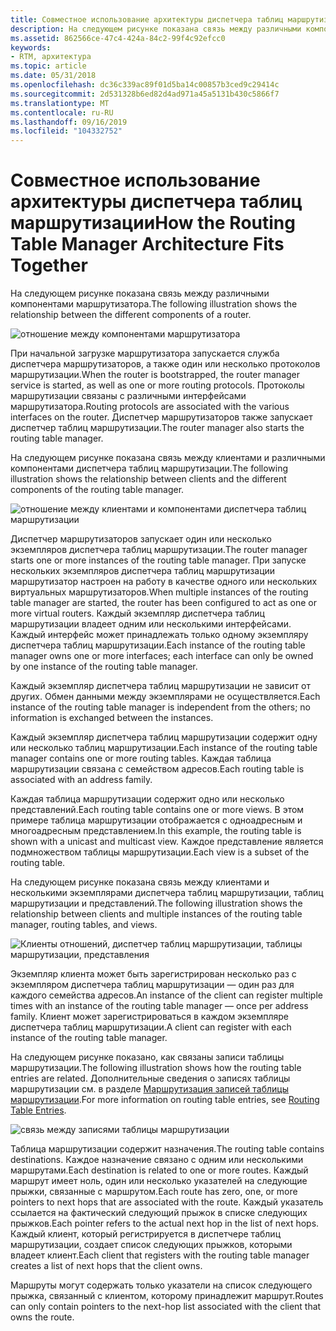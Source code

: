 ```yaml
---
title: Совместное использование архитектуры диспетчера таблиц маршрутизации
description: На следующем рисунке показана связь между различными компонентами маршрутизатора.
ms.assetid: 862566ce-47c4-424a-84c2-99f4c92efcc0
keywords:
- RTM, архитектура
ms.topic: article
ms.date: 05/31/2018
ms.openlocfilehash: dc36c339ac89f01d5ba14c00857b3ced9c29414c
ms.sourcegitcommit: 2d531328b6ed82d4ad971a45a5131b430c5866f7
ms.translationtype: MT
ms.contentlocale: ru-RU
ms.lasthandoff: 09/16/2019
ms.locfileid: "104332752"
---
```

# <a name="how-the-routing-table-manager-architecture-fits-together"></a><span data-ttu-id="ef274-104">Совместное использование архитектуры диспетчера таблиц маршрутизации</span><span class="sxs-lookup"><span data-stu-id="ef274-104">How the Routing Table Manager Architecture Fits Together</span></span>

<span data-ttu-id="ef274-105">На следующем рисунке показана связь между различными компонентами маршрутизатора.</span><span class="sxs-lookup"><span data-stu-id="ef274-105">The following illustration shows the relationship between the different components of a router.</span></span>

![отношение между компонентами маршрутизатора](images/rtsrvarch.png)

<span data-ttu-id="ef274-107">При начальной загрузке маршрутизатора запускается служба диспетчера маршрутизаторов, а также один или несколько протоколов маршрутизации.</span><span class="sxs-lookup"><span data-stu-id="ef274-107">When the router is bootstrapped, the router manager service is started, as well as one or more routing protocols.</span></span> <span data-ttu-id="ef274-108">Протоколы маршрутизации связаны с различными интерфейсами маршрутизатора.</span><span class="sxs-lookup"><span data-stu-id="ef274-108">Routing protocols are associated with the various interfaces on the router.</span></span> <span data-ttu-id="ef274-109">Диспетчер маршрутизаторов также запускает диспетчер таблиц маршрутизации.</span><span class="sxs-lookup"><span data-stu-id="ef274-109">The router manager also starts the routing table manager.</span></span>

<span data-ttu-id="ef274-110">На следующем рисунке показана связь между клиентами и различными компонентами диспетчера таблиц маршрутизации.</span><span class="sxs-lookup"><span data-stu-id="ef274-110">The following illustration shows the relationship between clients and the different components of the routing table manager.</span></span>

![отношение между клиентами и компонентами диспетчера таблиц маршрутизации](images/rtmentrel.png)

<span data-ttu-id="ef274-112">Диспетчер маршрутизаторов запускает один или несколько экземпляров диспетчера таблиц маршрутизации.</span><span class="sxs-lookup"><span data-stu-id="ef274-112">The router manager starts one or more instances of the routing table manager.</span></span> <span data-ttu-id="ef274-113">При запуске нескольких экземпляров диспетчера таблиц маршрутизации маршрутизатор настроен на работу в качестве одного или нескольких виртуальных маршрутизаторов.</span><span class="sxs-lookup"><span data-stu-id="ef274-113">When multiple instances of the routing table manager are started, the router has been configured to act as one or more virtual routers.</span></span> <span data-ttu-id="ef274-114">Каждый экземпляр диспетчера таблиц маршрутизации владеет одним или несколькими интерфейсами. Каждый интерфейс может принадлежать только одному экземпляру диспетчера таблиц маршрутизации.</span><span class="sxs-lookup"><span data-stu-id="ef274-114">Each instance of the routing table manager owns one or more interfaces; each interface can only be owned by one instance of the routing table manager.</span></span>

<span data-ttu-id="ef274-115">Каждый экземпляр диспетчера таблиц маршрутизации не зависит от других. Обмен данными между экземплярами не осуществляется.</span><span class="sxs-lookup"><span data-stu-id="ef274-115">Each instance of the routing table manager is independent from the others; no information is exchanged between the instances.</span></span>

<span data-ttu-id="ef274-116">Каждый экземпляр диспетчера таблиц маршрутизации содержит одну или несколько таблиц маршрутизации.</span><span class="sxs-lookup"><span data-stu-id="ef274-116">Each instance of the routing table manager contains one or more routing tables.</span></span> <span data-ttu-id="ef274-117">Каждая таблица маршрутизации связана с семейством адресов.</span><span class="sxs-lookup"><span data-stu-id="ef274-117">Each routing table is associated with an address family.</span></span>

<span data-ttu-id="ef274-118">Каждая таблица маршрутизации содержит одно или несколько представлений.</span><span class="sxs-lookup"><span data-stu-id="ef274-118">Each routing table contains one or more views.</span></span> <span data-ttu-id="ef274-119">В этом примере таблица маршрутизации отображается с одноадресным и многоадресным представлением.</span><span class="sxs-lookup"><span data-stu-id="ef274-119">In this example, the routing table is shown with a unicast and multicast view.</span></span> <span data-ttu-id="ef274-120">Каждое представление является подмножеством таблицы маршрутизации.</span><span class="sxs-lookup"><span data-stu-id="ef274-120">Each view is a subset of the routing table.</span></span>

<span data-ttu-id="ef274-121">На следующем рисунке показана связь между клиентами и несколькими экземплярами диспетчера таблиц маршрутизации, таблиц маршрутизации и представлений.</span><span class="sxs-lookup"><span data-stu-id="ef274-121">The following illustration shows the relationship between clients and multiple instances of the routing table manager, routing tables, and views.</span></span>

![Клиенты отношений, диспетчер таблиц маршрутизации, таблицы маршрутизации, представления](images/multrtabrel.png)

<span data-ttu-id="ef274-123">Экземпляр клиента может быть зарегистрирован несколько раз с экземпляром диспетчера таблиц маршрутизации — один раз для каждого семейства адресов.</span><span class="sxs-lookup"><span data-stu-id="ef274-123">An instance of the client can register multiple times with an instance of the routing table manager — once per address family.</span></span> <span data-ttu-id="ef274-124">Клиент может зарегистрироваться в каждом экземпляре диспетчера таблиц маршрутизации.</span><span class="sxs-lookup"><span data-stu-id="ef274-124">A client can register with each instance of the routing table manager.</span></span>

<span data-ttu-id="ef274-125">На следующем рисунке показано, как связаны записи таблицы маршрутизации.</span><span class="sxs-lookup"><span data-stu-id="ef274-125">The following illustration shows how the routing table entries are related.</span></span> <span data-ttu-id="ef274-126">Дополнительные сведения о записях таблицы маршрутизации см. в разделе [Маршрутизация записей таблицы маршрутизации](routing-table-entries.md).</span><span class="sxs-lookup"><span data-stu-id="ef274-126">For more information on routing table entries, see [Routing Table Entries](routing-table-entries.md).</span></span>

![связь между записями таблицы маршрутизации](images/nexthop.png)

<span data-ttu-id="ef274-128">Таблица маршрутизации содержит назначения.</span><span class="sxs-lookup"><span data-stu-id="ef274-128">The routing table contains destinations.</span></span> <span data-ttu-id="ef274-129">Каждое назначение связано с одним или несколькими маршрутами.</span><span class="sxs-lookup"><span data-stu-id="ef274-129">Each destination is related to one or more routes.</span></span> <span data-ttu-id="ef274-130">Каждый маршрут имеет ноль, один или несколько указателей на следующие прыжки, связанные с маршрутом.</span><span class="sxs-lookup"><span data-stu-id="ef274-130">Each route has zero, one, or more pointers to next hops that are associated with the route.</span></span> <span data-ttu-id="ef274-131">Каждый указатель ссылается на фактический следующий прыжок в списке следующих прыжков.</span><span class="sxs-lookup"><span data-stu-id="ef274-131">Each pointer refers to the actual next hop in the list of next hops.</span></span> <span data-ttu-id="ef274-132">Каждый клиент, который регистрируется в диспетчере таблиц маршрутизации, создает список следующих прыжков, которыми владеет клиент.</span><span class="sxs-lookup"><span data-stu-id="ef274-132">Each client that registers with the routing table manager creates a list of next hops that the client owns.</span></span>

<span data-ttu-id="ef274-133">Маршруты могут содержать только указатели на список следующего прыжка, связанный с клиентом, которому принадлежит маршрут.</span><span class="sxs-lookup"><span data-stu-id="ef274-133">Routes can only contain pointers to the next-hop list associated with the client that owns the route.</span></span>

 

 




